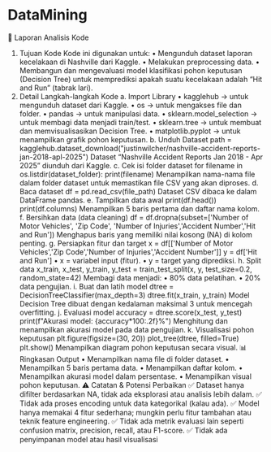 # DataMining
📄 Laporan Analisis Kode
1. Tujuan Kode
Kode ini digunakan untuk:
•	Mengunduh dataset laporan kecelakaan di Nashville dari Kaggle.
•	Melakukan preprocessing data.
•	Membangun dan mengevaluasi model klasifikasi pohon keputusan (Decision Tree) untuk memprediksi apakah suatu kecelakaan adalah “Hit and Run” (tabrak lari).
2. Detail Langkah-langkah Kode
a. Import Library
•	kagglehub → untuk mengunduh dataset dari Kaggle.
•	os → untuk mengakses file dan folder.
•	pandas → untuk manipulasi data.
•	sklearn.model_selection → untuk membagi data menjadi train/test.
•	sklearn.tree → untuk membuat dan memvisualisasikan Decision Tree.
•	matplotlib.pyplot → untuk menampilkan grafik pohon keputusan.
b. Unduh Dataset
path = kagglehub.dataset_download("justinwilcher/nashville-accident-reports-jan-2018-apl-2025")
Dataset “Nashville Accident Reports Jan 2018 - Apr 2025” diunduh dari Kaggle.
c. Cek isi folder dataset
for filename in os.listdir(dataset_folder):
    print(filename)
Menampilkan nama-nama file dalam folder dataset untuk memastikan file CSV yang akan diproses.
d. Baca dataset
df = pd.read_csv(file_path)
Dataset CSV dibaca ke dalam DataFrame pandas.
e. Tampilkan data awal
print(df.head())
print(df.columns)
Menampilkan 5 baris pertama dan daftar nama kolom.
f. Bersihkan data (data cleaning)
df = df.dropna(subset=['Number of Motor Vehicles', 'Zip Code', 'Number of Injuries','Accident Number','Hit and Run'])
Menghapus baris yang memiliki nilai kosong (NA) di kolom penting.
g. Persiapkan fitur dan target
x = df[['Number of Motor Vehicles','Zip Code','Number of Injuries','Accident Number']]
y = df['Hit and Run']
•	x = variabel input (fitur).
•	y = target yang diprediksi.
h. Split data
x_train, x_test, y_train, y_test = train_test_split(x, y, test_size=0.2, random_state=42)
Membagi data menjadi:
•	80% data pelatihan.
•	20% data pengujian.
i. Buat dan latih model
dtree = DecisionTreeClassifier(max_depth=3)
dtree.fit(x_train, y_train)
Model Decision Tree dibuat dengan kedalaman maksimal 3 untuk mencegah overfitting.
j. Evaluasi model
accuracy = dtree.score(x_test, y_test)
print(f"Akurasi model: {accuracy*100:.2f}%")
Menghitung dan menampilkan akurasi model pada data pengujian.
k. Visualisasi pohon keputusan
plt.figure(figsize=(30, 20))
plot_tree(dtree, filled=True)
plt.show()
Menampilkan diagram pohon keputusan secara visual.
📊 Ringkasan Output
•	Menampilkan nama file di folder dataset.
•	Menampilkan 5 baris pertama data.
•	Menampilkan daftar kolom.
•	Menampilkan akurasi model dalam persentase.
•	Menampilkan visual pohon keputusan.
⚠️ Catatan & Potensi Perbaikan
✅ Dataset hanya difilter berdasarkan NA, tidak ada eksplorasi atau analisis lebih dalam.
✅ Tidak ada proses encoding untuk data kategorikal (kalau ada).
✅ Model hanya memakai 4 fitur sederhana; mungkin perlu fitur tambahan atau teknik feature engineering.
✅ Tidak ada metrik evaluasi lain seperti confusion matrix, precision, recall, atau F1-score.
✅ Tidak ada penyimpanan model atau hasil visualisasi
